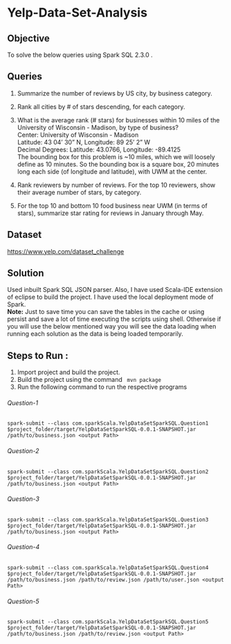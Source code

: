 # Yelp-Data-Set-Analysis
## Objective

To solve the below queries using Spark SQL 2.3.0 .

## Queries

1. Summarize the number of reviews by US city, by business category.<br>

2. Rank all cities by # of stars descending, for each category.<br>

3. What is the average rank (# stars) for businesses within 10 miles of the University of Wisconsin - Madison, by type of       business?<br>
Center: University of Wisconsin - Madison<br>
Latitude: 43 04’ 30” N, Longitude: 89 25’ 2” W<br>
Decimal Degrees: Latitude: 43.0766, Longitude: -89.4125<br>
The bounding box for this problem is ~10 miles, which we will loosely define as 10 minutes. So the bounding box is a square box, 20 minutes long each side (of longitude and latitude), with UWM at the center.<br>

4. Rank reviewers by number of reviews. For the top 10 reviewers, show their average number of stars, by category.<br>

5. For the top 10 and bottom 10 food business near UWM (in terms of stars), summarize star rating for reviews in January through May.<br>

## Dataset
https://www.yelp.com/dataset_challenge

## Solution
Used inbuilt Spark SQL JSON parser. Also, I have used Scala-IDE extension of eclipse to build the project. I have used the local deployment mode of Spark.<br>
**Note:** Just to save time you can save the tables in the cache or using persist and save a lot of time executing the scripts
using shell. Otherwise if you will use the below mentioned way you will see the data loading when running each solution as 
the data is being loaded temporarily. 

## Steps to Run : 
1. Import project and build the project. <br>
2. Build the project using the command
  `` 
  mvn package
  ``
3. Run the following command to run the respective programs <br>

###### Question-1

``spark-submit --class com.sparkScala.YelpDataSetSparkSQL.Question1 $project_folder/target/YelpDataSetSparkSQL-0.0.1-SNAPSHOT.jar /path/to/business.json <output Path>``

###### Question-2
``spark-submit --class com.sparkScala.YelpDataSetSparkSQL.Question2 $project_folder/target/YelpDataSetSparkSQL-0.0.1-SNAPSHOT.jar /path/to/business.json <output Path>``

###### Question-3
``spark-submit --class com.sparkScala.YelpDataSetSparkSQL.Question3 $project_folder/target/YelpDataSetSparkSQL-0.0.1-SNAPSHOT.jar /path/to/business.json <output Path>``

###### Question-4
``spark-submit --class com.sparkScala.YelpDataSetSparkSQL.Question4 $project_folder/target/YelpDataSetSparkSQL-0.0.1-SNAPSHOT.jar /path/to/business.json /path/to/review.json /path/to/user.json <output Path>``

###### Question-5
``spark-submit --class com.sparkScala.YelpDataSetSparkSQL.Question5 $project_folder/target/YelpDataSetSparkSQL-0.0.1-SNAPSHOT.jar /path/to/business.json /path/to/review.json <output Path>``
